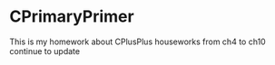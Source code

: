# CPrimaryPrimer
This is my homework about CPlusPlus houseworks
from ch4 to ch10 
continue to update
